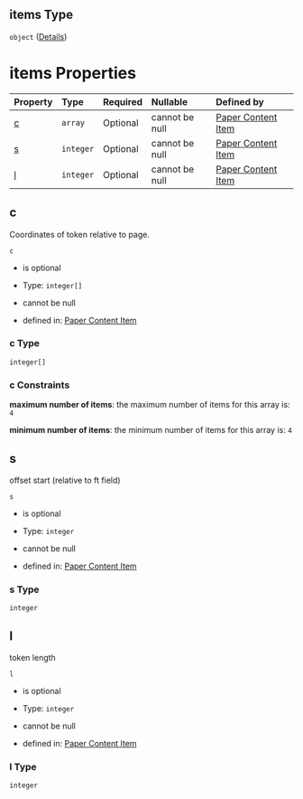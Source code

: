 ## items Type

`object` ([Details](paper_contentitem-properties-ppreb-items-properties-t-items.md))

# items Properties

| Property | Type      | Required | Nullable       | Defined by                                                                                                                                                                                                                                         |
| :------- | :-------- | :------- | :------------- | :------------------------------------------------------------------------------------------------------------------------------------------------------------------------------------------------------------------------------------------------- |
| [c](#c)  | `array`   | Optional | cannot be null | [Paper Content Item](paper_contentitem-properties-ppreb-items-properties-t-items-properties-c.md "https://impresso.github.io/impresso-schemas/json/rebuilt/paper_contentitem.schema.json#/properties/ppreb/items/properties/t/items/properties/c") |
| [s](#s)  | `integer` | Optional | cannot be null | [Paper Content Item](paper_contentitem-properties-ppreb-items-properties-t-items-properties-s.md "https://impresso.github.io/impresso-schemas/json/rebuilt/paper_contentitem.schema.json#/properties/ppreb/items/properties/t/items/properties/s") |
| [l](#l)  | `integer` | Optional | cannot be null | [Paper Content Item](paper_contentitem-properties-ppreb-items-properties-t-items-properties-l.md "https://impresso.github.io/impresso-schemas/json/rebuilt/paper_contentitem.schema.json#/properties/ppreb/items/properties/t/items/properties/l") |

## c

Coordinates of token relative to page.

`c`

*   is optional

*   Type: `integer[]`

*   cannot be null

*   defined in: [Paper Content Item](paper_contentitem-properties-ppreb-items-properties-t-items-properties-c.md "https://impresso.github.io/impresso-schemas/json/rebuilt/paper_contentitem.schema.json#/properties/ppreb/items/properties/t/items/properties/c")

### c Type

`integer[]`

### c Constraints

**maximum number of items**: the maximum number of items for this array is: `4`

**minimum number of items**: the minimum number of items for this array is: `4`

## s

offset start (relative to ft field)

`s`

*   is optional

*   Type: `integer`

*   cannot be null

*   defined in: [Paper Content Item](paper_contentitem-properties-ppreb-items-properties-t-items-properties-s.md "https://impresso.github.io/impresso-schemas/json/rebuilt/paper_contentitem.schema.json#/properties/ppreb/items/properties/t/items/properties/s")

### s Type

`integer`

## l

token length

`l`

*   is optional

*   Type: `integer`

*   cannot be null

*   defined in: [Paper Content Item](paper_contentitem-properties-ppreb-items-properties-t-items-properties-l.md "https://impresso.github.io/impresso-schemas/json/rebuilt/paper_contentitem.schema.json#/properties/ppreb/items/properties/t/items/properties/l")

### l Type

`integer`

